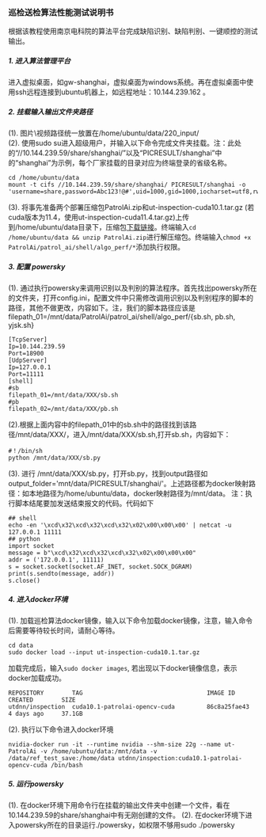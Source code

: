 ### 巡检送检算法性能测试说明书
根据该教程使用南京电科院的算法平台完成缺陷识别、缺陷判别、一键顺控的测试输出。
##### 1. 进入算法管理平台
进入虚拟桌面，如gw-shanghai，虚拟桌面为windows系统。再在虚拟桌面中使用ssh远程连接到ubuntu机器上，如远程地址：10.144.239.162 。
##### 2. 挂载输入输出文件夹路径
(1). 图片\视频路径统一放置在/home/ubuntu/data/220_input/  
(2). 使用sudo su进入超级用户，并输入以下命令完成文件夹挂载。注：此处的“//10.144.239.59/share/shanghai/”以及“PICRESULT/shanghai”中的“shanghai”为示例，每个厂家挂载的目录对应为终端登录的省级名称。
```
cd /home/ubuntu/data
mount -t cifs //10.144.239.59/share/shanghai/ PICRESULT/shanghai -o 'username=share,password=Abc123!@#',uid=1000,gid=1000,iocharset=utf8,rw,dir_mode=0777,file_mode=0777
```
(3). 将事先准备两个部署压缩包PatrolAi.zip和ut-inspection-cuda10.1.tar.gz (若cuda版本为11.4，使用ut-inspection-cuda11.4.tar.gz)上传到/home/ubuntu/data目录下，压缩包[下载链接](http://192.168.69.36/d/8d536e54c1fe4e0b94e1/)。终端输入```cd /home/ubuntu/data && unzip PatrolAi.zip```进行解压缩包。终端输入```chmod +x PatrolAi/patrol_ai/shell/algo_perf/*```添加执行权限。
##### 3. 配置 powersky
(1). 通过执行powersky来调用识别以及判别的算法程序。首先找出powersky所在的文件夹，打开config.ini，配置文件中只需修改调用识别以及判别程序的脚本的路径，其他不做更改，内容如下。注，我们的脚本路径应该是filepath_01=/mnt/data/PatrolAi/patrol_ai/shell/algo_perf/{sb.sh, pb.sh, yjsk.sh}
```
[TcpServer]
Ip=10.144.239.59
Port=18900
[UdpServer]
Ip=127.0.0.1
Port=11111
[shell]
#sb
filepath_01=/mnt/data/XXX/sb.sh
#pb
filepath_02=/mnt/data/XXX/pb.sh
```
(2).根据上面内容中的filepath_01中的sb.sh中的路径找到该路径/mnt/data/XXX/，进入/mnt/data/XXX/sb.sh,打开sb.sh，内容如下：
```
#！/bin/sh
python /mnt/data/XXX/sb.py
```
(3). 进行 /mnt/data/XXX/sb.py，打开sb.py，找到output路径如output_folder='mnt/data/PICRESULT/shanghai/'。上述路径都为docker映射路径：如本地路径为/home/ubuntu/data，docker映射路径为/mnt/data。
注：执行脚本结尾要加发送结束报文的代码。代码如下
```
## shell
echo -en '\xcd\x32\xcd\x32\xcd\x32\x02\x00\x00\x00' | netcat -u 127.0.0.1 11111
## python
import socket
message = b"\xcd\x32\xcd\x32\xcd\x32\x02\x00\x00\x00"
addr = ('172.0.0.1', 11111)
s = socket.socket(socket.AF_INET, socket.SOCK_DGRAM)
print(s.sendto(message, addr))
s.close()
```
##### 4. 进入docker环境
(1). 加载巡检算法docker镜像，输入以下命令加载docker镜像，注意，输入命令后需要等待较长时间，请耐心等待。
```
cd data
sudo docker load --input ut-inspection-cuda10.1.tar.gz
```
加载完成后，输入```sudo docker images```, 若出现以下docker镜像信息，表示docker加载成功。
```
REPOSITORY        TAG                                   IMAGE ID       CREATED        SIZE
utdnn/inspection  cuda10.1-patrolai-opencv-cuda         86c8a25fae43   4 days ago     37.1GB
```
(2). 执行以下命令进入docker环境
```
nvidia-docker run -it --runtime nvidia --shm-size 22g --name ut-PatrolAi -v /home/ubuntu/data:/mnt/data -v /data/ref_test_save:/home/data utdnn/inspection:cuda10.1-patrolai-opencv-cuda /bin/bash
```
##### 5. 运行powersky
(1). 在docker环境下用命令行在挂载的输出文件夹中创建一个文件，看在10.144.239.59的share/shanghai中有无刚创建的文件。
(2). 在docker环境下进入powersky所在的目录运行./powersky，如权限不够用sudo ./powersky

